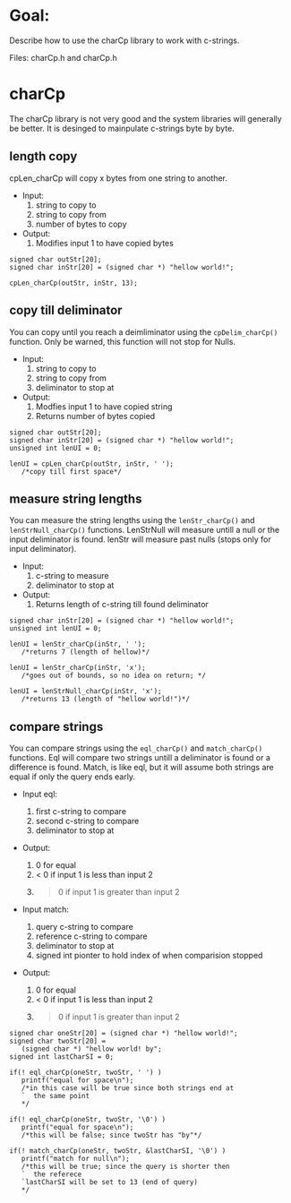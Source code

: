 # Goal:

Describe how to use the charCp library to work with
  c-strings.

Files: charCp.h and charCp.h

# charCp

The charCp library is not very good and the system
  libraries will generally be better. It is desinged
  to mainpulate c-strings byte by byte.

## length copy

cpLen\_charCp will copy x bytes from one string to
  another.

- Input:
  1. string to copy to
  2. string to copy from
  3. number of bytes to copy
- Output:
  1. Modifies input 1 to have copied bytes

```
signed char outStr[20];
signed char inStr[20] = (signed char *) "hellow world!";

cpLen_charCp(outStr, inStr, 13);
```

## copy till deliminator

You can copy until you reach a deimliminator using the
  `cpDelim_charCp()` function. Only be warned, this
  function will not stop for Nulls.

- Input:
  1. string to copy to
  2. string to copy from
  3. deliminator to stop at
- Output:
  1. Modfies input 1 to have copied string
  2. Returns number of bytes copied

```
signed char outStr[20];
signed char inStr[20] = (signed char *) "hellow world!";
unsigned int lenUI = 0;

lenUI = cpLen_charCp(outStr, inStr, ' ');
   /*copy till first space*/
```

## measure string lengths

You can measure the string lengths using
  the `lenStr_charCp()` and `lenStrNull_charCp()`
  functions. LenStrNull will measure untill a null or the
  input deliminator is found. lenStr will measure past
  nulls (stops only for input deliminator).

- Input:
  1. c-string to measure
  2. deliminator to stop at
- Output:
  1. Returns length of c-string till found deliminator

```
signed char inStr[20] = (signed char *) "hellow world!";
unsigned int lenUI = 0;

lenUI = lenStr_charCp(inStr, ' ');
   /*returns 7 (length of hellow)*/

lenUI = lenStr_charCp(inStr, 'x');
   /*goes out of bounds, so no idea on return; */

lenUI = lenStrNull_charCp(inStr, 'x');
   /*returns 13 (length of "hellow world!")*/
```

## compare strings

You can compare strings using the `eql_charCp()` and
  `match_charCp()` functions. Eql will compare two strings
  untill a deliminator is found or a difference is found.
  Match, is like eql, but it will assume both strings are
  equal if only the query ends early.

- Input eql:
   1. first c-string to compare
   2. second c-string to compare
   3. deliminator to stop at
- Output:
   1. 0 for equal
   2. < 0 if input 1 is less than input 2
   3. > 0 if input 1 is greater than input 2

- Input match:
   1. query c-string to compare
   2. reference c-string to compare
   3. deliminator to stop at
   4. signed int pionter to hold index of when comparision
      stopped
- Output:
   1. 0 for equal
   2. < 0 if input 1 is less than input 2
   3. > 0 if input 1 is greater than input 2


```
signed char oneStr[20] = (signed char *) "hellow world!";
signed char twoStr[20] =
   (signed char *) "hellow world! by";
signed int lastCharSI = 0;

if(! eql_charCp(oneStr, twoStr, ' ') )
   printf("equal for space\n");
   /*in this case will be true since both strings end at
   `  the same point
   */

if(! eql_charCp(oneStr, twoStr, '\0') )
   printf("equal for space\n");
   /*this will be false; since twoStr has "by"*/

if(! match_charCp(oneStr, twoStr, &lastCharSI, '\0') )
   printf("match for null\n");
   /*this will be true; since the query is shorter then
   `  the referece
   `lastCharSI will be set to 13 (end of query)
   */
```
